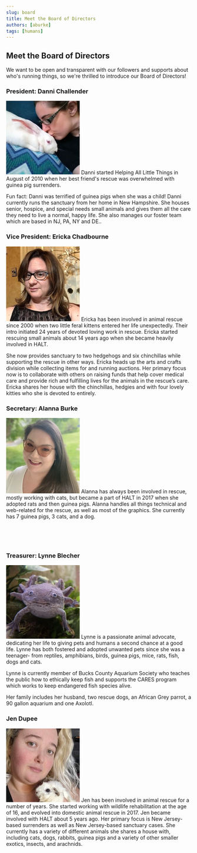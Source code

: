 ```yaml
---
slug: board
title: Meet the Board of Directors
authors: [aburke]
tags: [humans]
---
```


## Meet the Board of Directors

We want to be open and transparent with our followers and supports about who's running things, so we're thrilled to introduce our Board of Directors!

### President: Danni Challender

![board-pic](danni.jpg)
Danni started Helping All Little Things in August of 2010 when her best friend's rescue was overwhelmed with guinea pig surrenders.

Fun fact: Danni was terrified of guinea pigs when she was a child! Danni currently runs the sanctuary from her home in New Hampshire. She houses senior, hospice, and special needs small animals and gives them all the care they need to live a normal, happy life. She also manages our foster team which are based in NJ, PA, NY and DE..

### Vice President: Ericka Chadbourne

![board-pic](ericka.jpg)
Ericka has been involved in animal rescue since 2000 when two little feral kittens entered her life unexpectedly. Their intro initiated 24 years of devoted loving work in rescue. Ericka started rescuing small animals about 14 years ago when she became heavily involved in HALT.

She now provides sanctuary to two hedgehogs and six chinchillas while supporting the rescue in other ways. Ericka heads up the arts and crafts division while collecting items for and running auctions. Her primary focus now is to collaborate with others on raising funds that help cover medical care and provide rich and fulfilling lives for the animals in the rescue’s care. Ericka shares her house with the chinchillas, hedgies and with four lovely kitties who she is devoted to entirely.

### Secretary: Alanna Burke

![board-pic](alanna.jpg)
Alanna has always been involved in rescue, mostly working with cats, but became a part of HALT in 2017 when she adopted rats and then guinea pigs. Alanna handles all things technical and web-related for the rescue, as well as most of the graphics. She currently has 7 guinea pigs, 3 cats, and a dog. 

<br /><br />
<br />


### Treasurer: Lynne Blecher

![board-pic](lynne.jpg)
Lynne is a passionate animal advocate, dedicating her life to giving pets and humans a second chance at a good life. Lynne has both fostered and adopted unwanted pets since she was a teenager- from reptiles, amphibians, birds, guinea pigs, mice, rats, fish, dogs and cats.

Lynne is currently member of Bucks County Aquarium Society who teaches the public how to ethically keep fish and supports the CARES program which works to keep endangered fish species alive.

Her family includes her husband, two rescue dogs, an African Grey parrot, a 90 gallon aquarium and one Axolotl.

### Jen Dupee

![board-pic](jen.jpg)
Jen has been involved in animal rescue for a number of years. She started working with wildlife rehabilitation at the age of 16, and evolved into domestic animal rescue in 2017. Jen became involved with HALT about 5 years ago. Her primary focus is New Jersey-based surrenders as well as New Jersey-based sanctuary cases. She currently has a variety of different animals she shares a house with, including cats, dogs, rabbits, guinea pigs and a variety of other smaller exotics, insects, and arachnids.